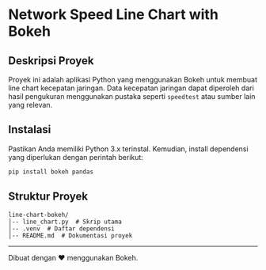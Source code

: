 # Network Speed Line Chart with Bokeh

## Deskripsi Proyek
Proyek ini adalah aplikasi Python yang menggunakan Bokeh untuk membuat line chart kecepatan jaringan. Data kecepatan jaringan dapat diperoleh dari hasil pengukuran menggunakan pustaka seperti `speedtest` atau sumber lain yang relevan.

## Instalasi
Pastikan Anda memiliki Python 3.x terinstal. Kemudian, install dependensi yang diperlukan dengan perintah berikut:

```sh
pip install bokeh pandas
```

## Struktur Proyek
```
line-chart-bokeh/
│-- line_chart.py  # Skrip utama
│-- .venv  # Daftar dependensi
│-- README.md  # Dokumentasi proyek
```

---
Dibuat dengan ❤️ menggunakan Bokeh.

